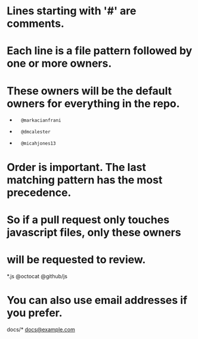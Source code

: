 # Lines starting with '#' are comments.

# Each line is a file pattern followed by one or more owners.

# These owners will be the default owners for everything in the repo.

-       @markacianfrani
-       @dmcalester
-       @micahjones13

# Order is important. The last matching pattern has the most precedence.

# So if a pull request only touches javascript files, only these owners

# will be requested to review.

\*.js @octocat @github/js

# You can also use email addresses if you prefer.

docs/\* docs@example.com
